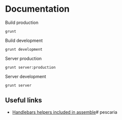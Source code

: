 # Documentation

Build production

	grunt

Build development

	grunt development

Server production

	grunt server:production

Server development

	grunt server

## Useful links

- [Handlebars helpers included in assemble](https://github.com/assemble/helper-lib)# pescaria
